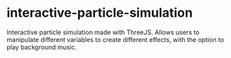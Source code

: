 # interactive-particle-simulation
Interactive particle simulation made with ThreeJS. Allows users to manipulate different variables to create different effects, with the option to play background music.

